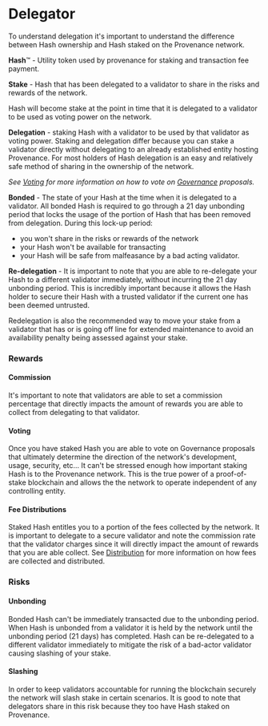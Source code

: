 # Delegator

To understand delegation it's important to understand the difference between Hash ownership and Hash staked on the Provenance network.

**Hash**™ - Utility token used by provenance for staking and transaction fee payment. 

**Stake** - Hash that has been delegated to a validator to share in the risks and rewards of the network. 

Hash will become stake at the point in time that it is delegated to a validator to be used as voting power on the network. 

**Delegation** - staking Hash with a validator to be used by that validator as voting power. Staking and delegation differ because you can stake a validator directly without delegating to an already established entity hosting Provenance. For most holders of Hash delegation is an easy and relatively safe method of sharing in the ownership of the network.

_See_ [_Voting_](../voting.md) _for more information on how to vote on_ [_Governance_](../governance.md) _proposals._

**Bonded** - The state of your Hash at the time when it is delegated to a validator. All bonded Hash is required to go through a 21 day unbonding period that locks the usage of the portion of Hash that has been removed from delegation. During this lock-up period:

* you won't share in the risks or rewards of the network
* your Hash won't be available for transacting
* your Hash will be safe from malfeasance by a bad acting validator.

**Re-delegation** - It is important to note that you are able to re-delegate your Hash to a different validator immediately, without incurring the 21 day unbonding period. This is incredibly important because it allows the Hash holder to secure their Hash with a trusted validator if the current one has been deemed untrusted.

Redelegation is also the recommended way to move your stake from a validator that has or is going off line for extended maintenance to avoid an availability penalty being assessed against your stake.

### Rewards

#### Commission

It's important to note that validators are able to set a commission percentage that directly impacts the amount of rewards you are able to collect from delegating to that validator. 

#### Voting

Once you have staked Hash you are able to vote on Governance proposals that ultimately determine the direction of the network's development, usage, security, etc... It can't be stressed enough how important staking Hash is to the Provenance network. This is the true power of a proof-of-stake blockchain and allows the the network to operate independent of any controlling entity.

#### Fee Distributions

Staked Hash entitles you to a portion of the fees collected by the network. It is important to delegate to a secure validator and note the commission rate that the validator charges since it will directly impact the amount of rewards that you are able collect. See [Distribution](../distribution.md) for more information on how fees are collected and distributed.

### Risks

#### Unbonding

Bonded Hash can't be immediately transacted due to the unbonding period. When Hash is unbonded from a validator it is held by the network until the unbonding period \(21 days\) has completed. Hash can be re-delegated to a different validator immediately to mitigate the risk of a bad-actor validator causing slashing of your stake.

#### Slashing

In order to keep validators accountable for running the blockchain securely the network will slash stake in certain scenarios. It is good to note that delegators share in this risk because they too have Hash staked on Provenance. 

